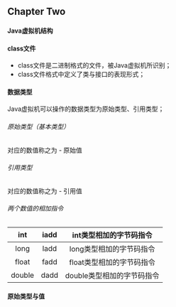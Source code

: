 ## Chapter Two

#### Java虚拟机结构

#### class文件

- class文件是二进制格式的文件，被Java虚拟机所识别；
- class文件格式中定义了类与接口的表现形式；

#### 数据类型

Java虚拟机可以操作的数据类型为原始类型、引用类型；

###### 原始类型（基本类型）

对应的数值称之为 - 原始值

###### 引用类型

对应的数值称之为 - 引用值

###### 两个数值的相加指令

|  int   | iadd |  int类型相加的字节码指令   |
| :----: | :--: | :------------------------: |
|  long  | ladd |  long类型相加的字节码指令  |
| float  | fadd | float类型相加的字节码指令  |
| double | dadd | double类型相加的字节码指令 |

#### 原始类型与值

